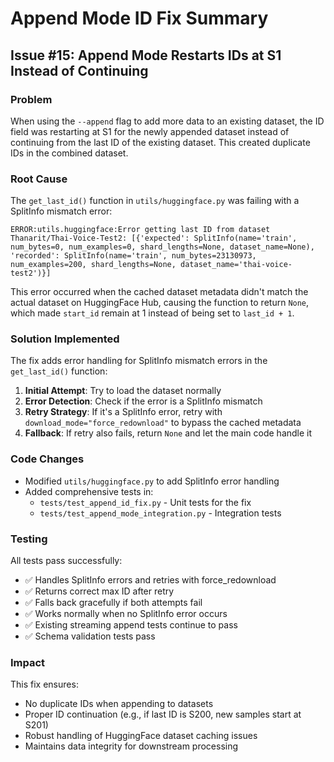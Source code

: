 # Append Mode ID Fix Summary

## Issue #15: Append Mode Restarts IDs at S1 Instead of Continuing

### Problem
When using the `--append` flag to add more data to an existing dataset, the ID field was restarting at S1 for the newly appended dataset instead of continuing from the last ID of the existing dataset. This created duplicate IDs in the combined dataset.

### Root Cause
The `get_last_id()` function in `utils/huggingface.py` was failing with a SplitInfo mismatch error:
```
ERROR:utils.huggingface:Error getting last ID from dataset Thanarit/Thai-Voice-Test2: [{'expected': SplitInfo(name='train', num_bytes=0, num_examples=0, shard_lengths=None, dataset_name=None), 'recorded': SplitInfo(name='train', num_bytes=23130973, num_examples=200, shard_lengths=None, dataset_name='thai-voice-test2')}]
```

This error occurred when the cached dataset metadata didn't match the actual dataset on HuggingFace Hub, causing the function to return `None`, which made `start_id` remain at 1 instead of being set to `last_id + 1`.

### Solution Implemented
The fix adds error handling for SplitInfo mismatch errors in the `get_last_id()` function:

1. **Initial Attempt**: Try to load the dataset normally
2. **Error Detection**: Check if the error is a SplitInfo mismatch
3. **Retry Strategy**: If it's a SplitInfo error, retry with `download_mode="force_redownload"` to bypass the cached metadata
4. **Fallback**: If retry also fails, return `None` and let the main code handle it

### Code Changes
- Modified `utils/huggingface.py` to add SplitInfo error handling
- Added comprehensive tests in:
  - `tests/test_append_id_fix.py` - Unit tests for the fix
  - `tests/test_append_mode_integration.py` - Integration tests

### Testing
All tests pass successfully:
- ✅ Handles SplitInfo errors and retries with force_redownload
- ✅ Returns correct max ID after retry
- ✅ Falls back gracefully if both attempts fail
- ✅ Works normally when no SplitInfo error occurs
- ✅ Existing streaming append tests continue to pass
- ✅ Schema validation tests pass

### Impact
This fix ensures:
- No duplicate IDs when appending to datasets
- Proper ID continuation (e.g., if last ID is S200, new samples start at S201)
- Robust handling of HuggingFace dataset caching issues
- Maintains data integrity for downstream processing